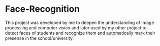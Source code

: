 # Face-Recognition
This project was developed by me to deepen the understanding of image processing and computer vision and later used by my other project to detect faces of students and recognize them and automatically mark their presense in the school/university.
